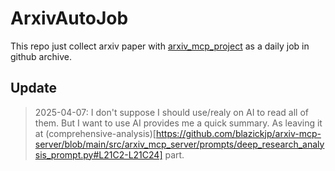 # ArxivAutoJob
This repo just collect arxiv paper with [arxiv_mcp_project](https://github.com/blazickjp/arxiv-mcp-server) as a daily job in github archive.

## Update
> 2025-04-07:
I don't suppose I should use/realy on AI to read all of them.
But I want to use AI provides me a quick summary.
As leaving it at (comprehensive-analysis)[https://github.com/blazickjp/arxiv-mcp-server/blob/main/src/arxiv_mcp_server/prompts/deep_research_analysis_prompt.py#L21C2-L21C24] part.

